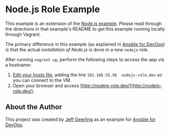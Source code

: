 # Node.js Role Example

This example is an extension of the [Node.js example](../nodejs/README.md). Please read through the directions in that example's README to get this example running locally through Vagrant.

The primary difference in this example (as explained in [Ansible for DevOps](https://www.ansiblefordevops.com/)) is that the actual _installation of Node.js_ is done in a new `nodejs` role.

After running `vagrant up`, perform the following steps to access the app via a hostname:

  1. [Edit your hosts file](http://www.rackspace.com/knowledge_center/article/how-do-i-modify-my-hosts-file), adding the line `192.168.55.56  nodejs-role.dev` so you can connect to the VM.
  2. Open your browser and access [http://nodejs-role.dev/](http://nodejs-role.dev/).

## About the Author

This project was created by [Jeff Geerling](https://www.jeffgeerling.com/) as an example for [Ansible for DevOps](https://www.ansiblefordevops.com/).
